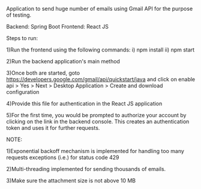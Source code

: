 Application to send huge number of emails using Gmail API for the purpose of testing. 

Backend: Spring Boot
Frontend: React JS

Steps to run:

1)Run the frontend using the following commands:
  i) npm install
  ii) npm start
  
2)Run the backend application's main method

3)Once both are started, goto https://developers.google.com/gmail/api/quickstart/java and click on enable api > Yes > Next > Desktop Application > Create and download configuration

4)Provide this file for authentication in the React JS application

5)For the first time, you would be prompted to authorize your account by clicking on the link in the backend console. This creates an authentication token and uses it for further requests.

NOTE:

1)Exponential backoff mechanism is implemented for handling too many requests exceptions (i.e.) for status code 429

2)Multi-threading implemented for sending thousands of emails.

3)Make sure the attachment size is not above 10 MB


